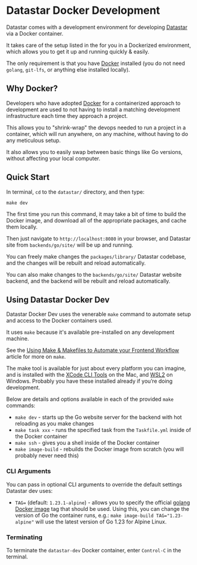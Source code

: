 # Datastar Docker Development

Datastar comes with a development environment for developing [Datastar](https://github.com/delaneyj/datastar) via a Docker container.

It takes care of the setup listed in the for you in a Dockerized environment, which allows you to get it up and running quickly & easily.

The only requirement is that you have [Docker](https://www.docker.com/products/docker-desktop) installed (you do not need `golang`, `git-lfs`, or anything else installed locally).

## Why Docker?

Developers who have adopted [Docker](https://www.docker.com/) for a containerized approach to development are used to not having to install a matching development infrastructure each time they approach a project.

This allows you to "shrink-wrap" the devops needed to run a project in a container, which will run anywhere, on any machine, without having to do any meticulous setup.

It also allows you to easily swap between basic things like Go versions, without affecting your local computer.

## Quick Start

In terminal, `cd` to the `datastar/` directory, and then type:

```
make dev
```

The first time you run this command, it may take a bit of time to build the Docker image, and download all of the appropriate packages, and cache them locally.

Then just navigate to `http://localhost:8080` in your browser, and Datastar site from `backends/go/site/` will be up and running.

You can freely make changes the `packages/library/` Datastar codebase, and the changes will be rebuilt and reload automatically.

You can also make changes to the `backends/go/site/` Datastar website backend, and the backend will be rebuilt and reload automatically.

## Using Datastar Docker Dev

Datastar Docker Dev uses the venerable `make` command to automate setup and access to the Docker containers used.

It uses `make` because it's available pre-installed on any development machine.

See the [Using Make & Makefiles to Automate your Frontend Workflow](https://nystudio107.com/blog/using-make-makefiles-to-automate-your-frontend-workflow) article for more on `make`.

The make tool is available for just about every platform you can imagine, and is installed with the [XCode CLI Tools](https://www.embarcadero.com/starthere/xe5/mobdevsetup/ios/en/installing_the_commandline_tools.html) on the Mac, and [WSL2](https://docs.microsoft.com/en-us/windows/wsl/install-win10) on Windows. Probably you have these installed already if you’re doing development.

Below are details and options available in each of the provided `make` commands:

* `make dev` - starts up the Go website server for the backend with hot reloading as you make changes
* `make task xxx` - runs the specified task from the `Taskfile.yml` inside of the Docker container
* `make ssh` - gives you a shell inside of the Docker container
* `make image-build` - rebuilds the Docker image from scratch (you will probably never need this)

### CLI Arguments

You can pass in optional CLI arguments to override the default settings Datastar dev uses:

* `TAG=` (default: `1.23.1-alpine`) - allows you to specify the official [golang Docker image](https://hub.docker.com/_/golang) tag that should be used. Using this, you can change the version of Go the container runs, e.g.: `make image-build TAG="1.23-alpine"` will use the latest version of Go 1.23 for Alpine Linux.

### Terminating

To terminate the `datastar-dev` Docker container, enter `Control-C` in the terminal.
